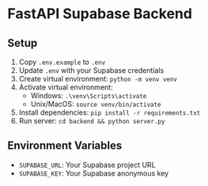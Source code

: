 # FastAPI Supabase Backend

## Setup
1. Copy `.env.example` to `.env`
2. Update `.env` with your Supabase credentials
3. Create virtual environment: `python -m venv venv`
4. Activate virtual environment:
   - Windows: `.\venv\Scripts\activate`
   - Unix/MacOS: `source venv/bin/activate`
5. Install dependencies: `pip install -r requirements.txt`
6. Run server: `cd backend && python server.py`

## Environment Variables
- `SUPABASE_URL`: Your Supabase project URL
- `SUPABASE_KEY`: Your Supabase anonymous key